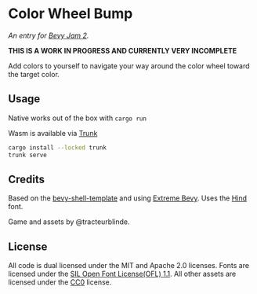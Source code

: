 # Color Wheel Bump
*An entry for [Bevy Jam 2](https://itch.io/jam/bevy-jam-2).*

**THIS IS A WORK IN PROGRESS AND CURRENTLY VERY INCOMPLETE**

Add colors to yourself to navigate your way around the color wheel toward the target color.

## Usage
Native works out of the box with `cargo run`

Wasm is available via [Trunk](https://trunkrs.dev/)
```bash
cargo install --locked trunk
trunk serve
```

## Credits
Based on the [bevy-shell-template](https://github.com/kurbos/bevy-shell-template) and using [Extreme Bevy](https://johanhelsing.studio/posts/extreme-bevy).
Uses the [Hind](https://github.com/itfoundry/hind) font.

Game and assets by @tracteurblinde.

## License
All code is dual licensed under the MIT and Apache 2.0 licenses.
Fonts are licensed under the [SIL Open Font License(OFL) 1.1](https://scripts.sil.org/OFL).
All other assets are licensed under the [CC0](https://creativecommons.org/publicdomain/zero/1.0/) license.
